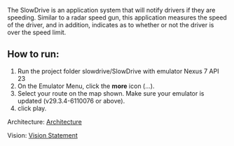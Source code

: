 The SlowDrive is an application system that will notify drivers if they are speeding. Similar to a radar speed gun, this application measures the speed of the driver, and in addition, indicates as to whether or not the driver is over the speed limit.
## How to run:
1. Run the project folder slowdrive/SlowDrive with emulator Nexus 7 API 23
2. On the Emulator Menu, click the **more** icon (...).
3. Select your route on the map shown. Make sure your emulator is updated (v29.3.4-6110076 or above).
4. click play.

Architecture: [Architecture](ARCHITECTURE.md)

Vision: [Vision Statement](Vision.md)

